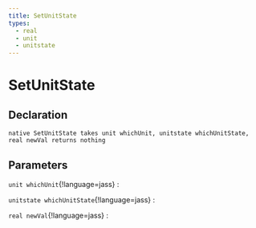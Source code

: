 ```yaml
---
title: SetUnitState
types:
  - real
  - unit
  - unitstate
---
```


# SetUnitState

## Declaration

```jass
native SetUnitState takes unit whichUnit, unitstate whichUnitState, real newVal returns nothing
```

## Parameters
`unit whichUnit`{!language=jass}
: 

`unitstate whichUnitState`{!language=jass}
: 

`real newVal`{!language=jass}
: 
